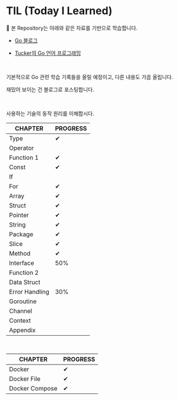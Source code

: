 # TIL (Today I Learned)

📌 본 Repository는 아래와 같은 자료를 기반으로 학습합니다.

* [Go 블로그](https://go.dev/doc/)

* [Tucker의 Go 언어 프로그래밍](https://yes24.com/Product/Goods/131045006)

<br>

기본적으로 Go 관련 학습 기록들을 올릴 예정이고, 다른 내용도 가끔 올립니다.

재밌어 보이는 건 블로그로 포스팅합니다.

<br>

사용하는 기술의 동작 원리를 이해합시다.

| CHAPTER        | PROGRESS |
|----------------|----------|
| Type           | ✔        |
| Operator       |          |
| Function 1     | ✔        |
| Const          | ✔        |
| If             |          |
| For            | ✔        |
| Array          | ✔        |
| Struct         | ✔        |
| Pointer        | ✔        |
| String         | ✔        |
| Package        | ✔        |
| Slice          | ✔        |
| Method         | ✔        |
| Interface      | 50%      |
| Function 2     |          |
| Data Struct    |          |
| Error Handling | 30%      |
| Goroutine      |          |
| Channel        |          |
| Context        |          |
| Appendix       |          |

<br>

| CHAPTER     | PROGRESS |
|-------------|----------|
| Docker      | ✔     |
| Docker File | ✔     |
| Docker Compose           |  ✔        |